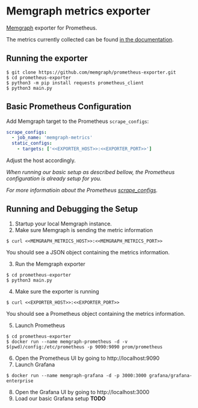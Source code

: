 # Memgraph metrics exporter

[Memgraph](https://github.com/memgraph/memgraph) exporter for Prometheus.

The metrics currently collected can be found [in the documentation](https://memgraph.com/docs/memgraph/next/reference-guide/exposing-system-metrics#system-metrics).

## Running the exporter

```shell
$ git clone https://github.com/memgraph/prometheus-exporter.git
$ cd prometheus-exporter
$ python3 -m pip install requests prometheus_client
$ python3 main.py
```

## Basic Prometheus Configuration

Add Memgraph target to the Prometheus `scrape_configs`:

```yaml
scrape_configs:
  - job_name: 'memgraph-metrics'
  static_configs:
    - targets: ['<<EXPORTER_HOST>>:<<EXPORTER_PORT>>']
```
Adjust the host accordingly.

_When running our basic setup as described bellow, the Prometheus configuration is already setup for you._

_For more informatioin about the Prometheus [scrape_configs](https://prometheus.io/docs/prometheus/latest/configuration/configuration/#scrape_config)._

## Running and Debugging the Setup

1. Startup your local Memgraph instance.
2. Make sure Memgraph is sending the metric information
```shell
$ curl <<MEMGRAPH_METRICS_HOST>>:<<MEMGRAPH_METRICS_PORT>>
```
You should see a JSON object containing the metrics information.

3. Run the Memgraph exporter
```shell
$ cd prometheus-exporter
$ python3 main.py
```
4. Make sure the exporter is running
```shell
$ curl <<EXPORTER_HOST>>:<<EXPORTER_PORT>>
```
You should see a Prometheus object containing the metrics information.

5. Launch Prometheus
```shell
$ cd prometheus-exporter
$ docker run --name memgraph-prometheus -d -v $(pwd)/config:/etc/prometheus -p 9090:9090 prom/prometheus
```
6. Open the Prometheus UI by going to http://localhost:9090
7. Launch Grafana
```shell
$ docker run --name memgraph-grafana -d -p 3000:3000 grafana/grafana-enterprise
```
8. Open the Grafana UI by going to http://localhost:3000
9. Load our basic Grafana setup **TODO**
